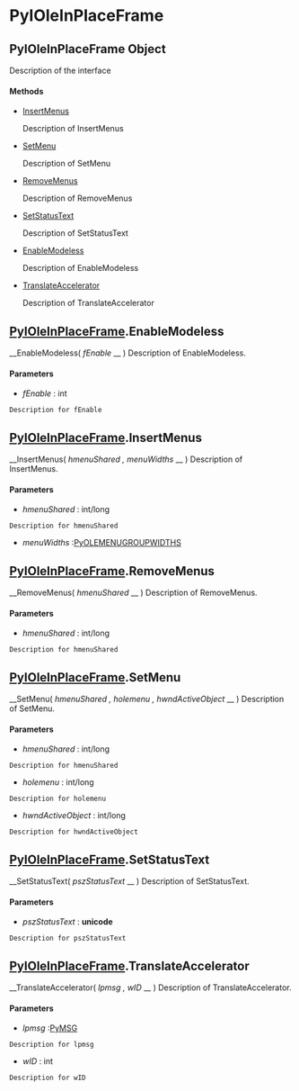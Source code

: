 # PyIOleInPlaceFrame

## PyIOleInPlaceFrame Object

Description of the interface

#### Methods


  - [InsertMenus](PyIOleInPlaceFrame.md#pyioleinplaceframeinsertmenus)

    Description of InsertMenus&nbsp;

  - [SetMenu](PyIOleInPlaceFrame.md#pyioleinplaceframesetmenu)

    Description of SetMenu&nbsp;

  - [RemoveMenus](PyIOleInPlaceFrame.md#pyioleinplaceframeremovemenus)

    Description of RemoveMenus&nbsp;

  - [SetStatusText](PyIOleInPlaceFrame.md#pyioleinplaceframesetstatustext)

    Description of SetStatusText&nbsp;

  - [EnableModeless](PyIOleInPlaceFrame.md#pyioleinplaceframeenablemodeless)

    Description of EnableModeless&nbsp;

  - [TranslateAccelerator](PyIOleInPlaceFrame.md#pyioleinplaceframetranslateaccelerator)

    Description of TranslateAccelerator&nbsp;

## [PyIOleInPlaceFrame](#pyioleinplaceframe).EnableModeless

 __EnableModeless( *fEnable* __ )
Description of EnableModeless.

#### Parameters


  -  *fEnable* : int

    Description for fEnable

## [PyIOleInPlaceFrame](#pyioleinplaceframe).InsertMenus

 __InsertMenus( *hmenuShared*  *, menuWidths* __ )
Description of InsertMenus.

#### Parameters


  -  *hmenuShared* : int/long

    Description for hmenuShared

  -  *menuWidths* :[PyOLEMENUGROUPWIDTHS](#pyolemenugroupwidths)

    

## [PyIOleInPlaceFrame](#pyioleinplaceframe).RemoveMenus

 __RemoveMenus( *hmenuShared* __ )
Description of RemoveMenus.

#### Parameters


  -  *hmenuShared* : int/long

    Description for hmenuShared

## [PyIOleInPlaceFrame](#pyioleinplaceframe).SetMenu

 __SetMenu( *hmenuShared*  *, holemenu*  *, hwndActiveObject* __ )
Description of SetMenu.

#### Parameters


  -  *hmenuShared* : int/long

    Description for hmenuShared

  -  *holemenu* : int/long

    Description for holemenu

  -  *hwndActiveObject* : int/long

    Description for hwndActiveObject

## [PyIOleInPlaceFrame](#pyioleinplaceframe).SetStatusText

 __SetStatusText( *pszStatusText* __ )
Description of SetStatusText.

#### Parameters


  -  *pszStatusText* : __unicode__ 

    Description for pszStatusText

## [PyIOleInPlaceFrame](#pyioleinplaceframe).TranslateAccelerator

 __TranslateAccelerator( *lpmsg*  *, wID* __ )
Description of TranslateAccelerator.

#### Parameters


  -  *lpmsg* :[PyMSG](#pymsg)

    Description for lpmsg

  -  *wID* : int

    Description for wID